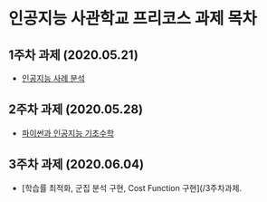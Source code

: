 # 인공지능 사관학교 프리코스 과제 목차

## 1주차 과제 (2020.05.21)
  * [인공지능 사례 분석](/1주차과제.ipynb)
## 2주차 과제 (2020.05.28)
  * [파이썬과 인공지능 기초수학](/2주차과제.ipynb)
## 3주차 과제 (2020.06.04)
  * [학습률 최적화, 군집 분석 구현, Cost Function 구현](/3주차과제.
